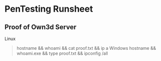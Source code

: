 # PenTesting Runsheet




## Proof of Own3d Server
Linux 
  > hostname && whoami && cat proof.txt && ip a 
Windows 
  > hostname && whoami.exe && type proof.txt && ipconfig /all
